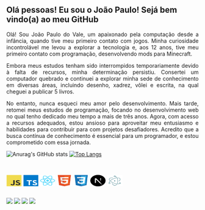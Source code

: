## Olá pessoas! Eu sou o João Paulo! Sejá bem vindo(a) ao meu GitHub

<div style="text-align:justify">
   Olá! Sou João Paulo do Vale, um apaixonado pela computação desde a infância, quando tive meu primeiro contato com jogos. Minha curiosidade incontrolável me levou a explorar a tecnologia e, aos 12 anos, tive meu primeiro contato com         programação, desenvolvendo mods para Minecraft. 

   Embora meus estudos tenham sido interrompidos temporariamente devido à falta de recursos, minha determinação persistiu. Consertei um computador quebrado e continuei a explorar minha sede de conhecimento em diversas áreas, incluindo         desenho, xadrez, vôlei e escrita, na qual cheguei a publicar 5 livros. 

   No entanto, nunca esqueci meu amor pelo desenvolvimento. Mais tarde, retomei meus estudos de programação, focando no desenvolvimento web no qual tenho dedicado meu tempo a mais de três anos. Agora, com acesso a recursos adequados, estou    ansioso para aproveitar meu entusiasmo e habilidades para contribuir para com projetos desafiadores. Acredito que a busca contínua de conhecimento é essencial para um programador, e estou comprometido com essa jornada.
</div>

   ![Anurag's GitHub stats](https://github-readme-stats.vercel.app/api?username=JPDovale&show_icons=true&theme=highcontrast&show=reviews&include_all_commits=true)
   [![Top Langs](https://github-readme-stats.vercel.app/api/top-langs/?username=JPDovale&langs_count=9&layout=compact&theme=highcontrast)](https://github.com/JPDovale/github-readme-stats)

##

<div style="display: inline_block"><br>
  <img align="center" alt="JPDovale-Js" height="30" width="40" src="https://raw.githubusercontent.com/devicons/devicon/master/icons/javascript/javascript-original.svg">
  <img align="center" alt="JPDovale-Ts" height="30" width="40" src="https://raw.githubusercontent.com/devicons/devicon/master/icons/typescript/typescript-plain.svg">
  <img align="center" alt="JPDovale-React" height="30" width="40" src="https://raw.githubusercontent.com/devicons/devicon/master/icons/react/react-original.svg">
  <img align="center" alt="JPDovale-HTML" height="30" width="40" src="https://raw.githubusercontent.com/devicons/devicon/master/icons/html5/html5-original.svg">
  <img align="center" alt="JPDovale-CSS" height="30" width="40" src="https://raw.githubusercontent.com/devicons/devicon/master/icons/css3/css3-original.svg">
  <img align="center" alt="JPDovale-CSS" height="30" width="40" src="https://raw.githubusercontent.com/devicons/devicon/master/icons/nextjs/nextjs-original.svg">
  <img align="center" alt="JPDovale-CSS" height="30" width="40" src="https://raw.githubusercontent.com/devicons/devicon/master/icons/electron/electron-original.svg">
</div>

##

<div>
  <a href="https://www.youtube.com/channel/UCuzqctHBqHLAzi4x4W9UP0Q" target="_blank"><img src="https://img.shields.io/badge/YouTube-FF0000?style=for-the-badge&logo=youtube&logoColor=white" target="_blank"></a>
  <a href="https://instagram.com/j.paulo_dovale" target="_blank"><img src="https://img.shields.io/badge/-Instagram-%23E4405F?style=for-the-badge&logo=instagram&logoColor=white" target="_blank"></a>
  <a href = "mailto:joaopaulodovaledeo.60@gmail.com"><img src="https://img.shields.io/badge/-Gmail-%23333?style=for-the-badge&logo=gmail&logoColor=white" target="_blank"></a>
  <a href="https://www.linkedin.com/in/jpdvo/" target="_blank"><img src="https://img.shields.io/badge/-LinkedIn-%230077B5?style=for-the-badge&logo=linkedin&logoColor=white" target="_blank"></a> 
</div>


